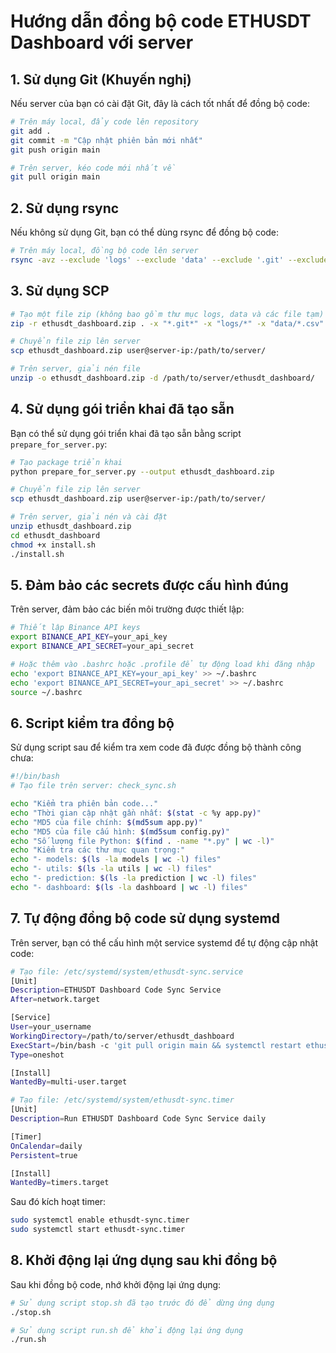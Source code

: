 # Hướng dẫn đồng bộ code ETHUSDT Dashboard với server

## 1. Sử dụng Git (Khuyến nghị)

Nếu server của bạn có cài đặt Git, đây là cách tốt nhất để đồng bộ code:

```bash
# Trên máy local, đẩy code lên repository
git add .
git commit -m "Cập nhật phiên bản mới nhất"
git push origin main

# Trên server, kéo code mới nhất về
git pull origin main
```

## 2. Sử dụng rsync

Nếu không sử dụng Git, bạn có thể dùng rsync để đồng bộ code:

```bash
# Trên máy local, đồng bộ code lên server
rsync -avz --exclude 'logs' --exclude 'data' --exclude '.git' --exclude 'venv' --exclude '__pycache__' /path/to/local/ethusdt_dashboard/ user@server-ip:/path/to/server/ethusdt_dashboard/
```

## 3. Sử dụng SCP

```bash
# Tạo một file zip (không bao gồm thư mục logs, data và các file tạm)
zip -r ethusdt_dashboard.zip . -x "*.git*" -x "logs/*" -x "data/*.csv" -x "*.pyc" -x "__pycache__/*" -x "venv/*"

# Chuyển file zip lên server
scp ethusdt_dashboard.zip user@server-ip:/path/to/server/

# Trên server, giải nén file
unzip -o ethusdt_dashboard.zip -d /path/to/server/ethusdt_dashboard/
```

## 4. Sử dụng gói triển khai đã tạo sẵn

Bạn có thể sử dụng gói triển khai đã tạo sẵn bằng script `prepare_for_server.py`:

```bash
# Tạo package triển khai
python prepare_for_server.py --output ethusdt_dashboard.zip

# Chuyển file zip lên server
scp ethusdt_dashboard.zip user@server-ip:/path/to/server/

# Trên server, giải nén và cài đặt
unzip ethusdt_dashboard.zip
cd ethusdt_dashboard
chmod +x install.sh
./install.sh
```

## 5. Đảm bảo các secrets được cấu hình đúng

Trên server, đảm bảo các biến môi trường được thiết lập:

```bash
# Thiết lập Binance API keys
export BINANCE_API_KEY=your_api_key
export BINANCE_API_SECRET=your_api_secret

# Hoặc thêm vào .bashrc hoặc .profile để tự động load khi đăng nhập
echo 'export BINANCE_API_KEY=your_api_key' >> ~/.bashrc
echo 'export BINANCE_API_SECRET=your_api_secret' >> ~/.bashrc
source ~/.bashrc
```

## 6. Script kiểm tra đồng bộ

Sử dụng script sau để kiểm tra xem code đã được đồng bộ thành công chưa:

```bash
#!/bin/bash
# Tạo file trên server: check_sync.sh

echo "Kiểm tra phiên bản code..."
echo "Thời gian cập nhật gần nhất: $(stat -c %y app.py)"
echo "MD5 của file chính: $(md5sum app.py)"
echo "MD5 của file cấu hình: $(md5sum config.py)"
echo "Số lượng file Python: $(find . -name "*.py" | wc -l)"
echo "Kiểm tra các thư mục quan trọng:"
echo "- models: $(ls -la models | wc -l) files"
echo "- utils: $(ls -la utils | wc -l) files"
echo "- prediction: $(ls -la prediction | wc -l) files"
echo "- dashboard: $(ls -la dashboard | wc -l) files"
```

## 7. Tự động đồng bộ code sử dụng systemd

Trên server, bạn có thể cấu hình một service systemd để tự động cập nhật code:

```bash
# Tạo file: /etc/systemd/system/ethusdt-sync.service
[Unit]
Description=ETHUSDT Dashboard Code Sync Service
After=network.target

[Service]
User=your_username
WorkingDirectory=/path/to/server/ethusdt_dashboard
ExecStart=/bin/bash -c 'git pull origin main && systemctl restart ethusdt-dashboard.service'
Type=oneshot

[Install]
WantedBy=multi-user.target
```

```bash
# Tạo file: /etc/systemd/system/ethusdt-sync.timer
[Unit]
Description=Run ETHUSDT Dashboard Code Sync Service daily

[Timer]
OnCalendar=daily
Persistent=true

[Install]
WantedBy=timers.target
```

Sau đó kích hoạt timer:

```bash
sudo systemctl enable ethusdt-sync.timer
sudo systemctl start ethusdt-sync.timer
```

## 8. Khởi động lại ứng dụng sau khi đồng bộ

Sau khi đồng bộ code, nhớ khởi động lại ứng dụng:

```bash
# Sử dụng script stop.sh đã tạo trước đó để dừng ứng dụng
./stop.sh

# Sử dụng script run.sh để khởi động lại ứng dụng
./run.sh
```